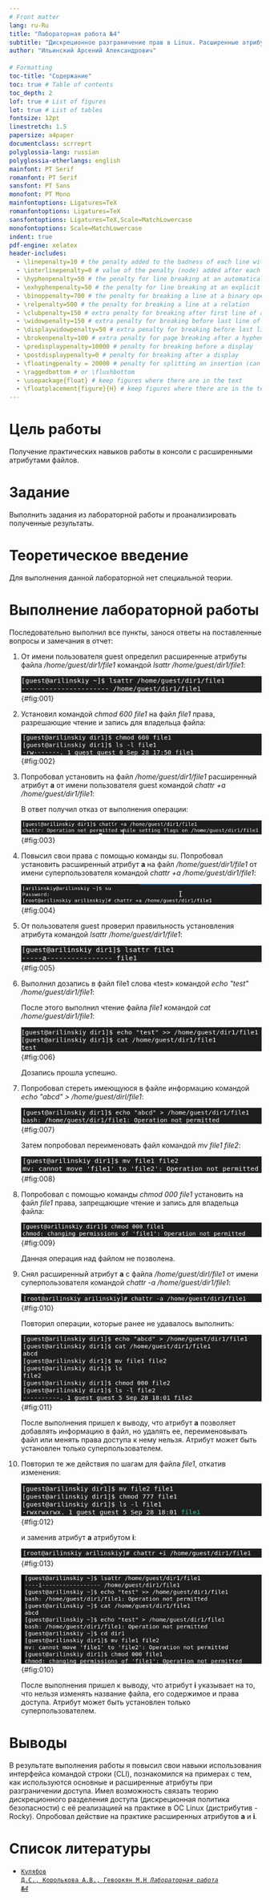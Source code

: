 ```yaml
---
# Front matter
lang: ru-Ru
title: "Лабораторная работа №4"
subtitle: "Дискреционное разграничение прав в Linux. Расширенные атрибуты"
author: "Ильинский Арсений Александрович"

# Formatting
toc-title: "Содержание"
toc: true # Table of contents
toc_depth: 2
lof: true # List of figures
lot: true # List of tables
fontsize: 12pt
linestretch: 1.5
papersize: a4paper
documentclass: scrreprt
polyglossia-lang: russian
polyglossia-otherlangs: english
mainfont: PT Serif
romanfont: PT Serif
sansfont: PT Sans
monofont: PT Mono
mainfontoptions: Ligatures=TeX
romanfontoptions: Ligatures=TeX
sansfontoptions: Ligatures=TeX,Scale=MatchLowercase
monofontoptions: Scale=MatchLowercase
indent: true
pdf-engine: xelatex
header-includes:
  - \linepenalty=10 # the penalty added to the badness of each line within a paragraph (no associated penalty node) Increasing the value makes tex try to have fewer lines in the paragraph.
  - \interlinepenalty=0 # value of the penalty (node) added after each line of a paragraph.
  - \hyphenpenalty=50 # the penalty for line breaking at an automatically inserted hyphen
  - \exhyphenpenalty=50 # the penalty for line breaking at an explicit hyphen
  - \binoppenalty=700 # the penalty for breaking a line at a binary operator
  - \relpenalty=500 # the penalty for breaking a line at a relation
  - \clubpenalty=150 # extra penalty for breaking after first line of a paragraph
  - \widowpenalty=150 # extra penalty for breaking before last line of a paragraph
  - \displaywidowpenalty=50 # extra penalty for breaking before last line before a display math
  - \brokenpenalty=100 # extra penalty for page breaking after a hyphenated line
  - \predisplaypenalty=10000 # penalty for breaking before a display
  - \postdisplaypenalty=0 # penalty for breaking after a display
  - \floatingpenalty = 20000 # penalty for splitting an insertion (can only be split footnote in standard LaTeX)
  - \raggedbottom # or \flushbottom
  - \usepackage{float} # keep figures where there are in the text
  - \floatplacement{figure}{H} # keep figures where there are in the text
---
```


# Цель работы

Получение практических навыков работы в консоли с расширенными атрибутами файлов.

# Задание

Выполнить задания из лабораторной работы и проанализировать полученные результаты.

# Теоретическое введение

Для выполнения данной лабораторной нет специальной теории. 

# Выполнение лабораторной работы

Последовательно выполнил все пункты, занося ответы на поставленные вопросы
и замечания в отчет:

1. От имени пользователя guest определил расширенные атрибуты файла */home/guest/dir1/file1* командой *lsattr /home/guest/dir1/file1*:
   
   ![Определение расширенных атрибутов файла file1](images/1.png){#fig:001}

2. Установил командой *chmod 600 file1* на файл *file1* права, разрешающие чтение и запись для владельца файла:

   ![Установление прав на файл file1](images/2.png){#fig:002}

3. Попробовал установить на файл */home/guest/dir1/file1* расширенный атрибут **a** от имени пользователя guest командой *chattr +a /home/guest/dir1/file1*:

   В ответ получил отказ от выполнения операции:

   ![Установление расширенных прав на файл file1 пользователем guest](images/3.png){#fig:003}

4. Повысил свои права с помощью команды *su*. Попробовал установить расширенный атрибут **a** на файл */home/guest/dir1/file1* от имени суперпользователя командой *chattr +a /home/guest/dir1/file1*:

   ![Установление расширенных прав на файл file1 суперпользователем](images/4.png){#fig:004}

5. От пользователя guest проверил правильность установления атрибута командой *lsattr /home/guest/dir1/file1*:

   ![Проверка расширенных прав на файл file1](images/5.png){#fig:005}

6. Выполнил дозапись в файл file1 слова «test» командой *echo "test" /home/guest/dir1/file1*:

   После этого выполнил чтение файла *file1* командой *cat /home/guest/dir1/file1*:

   ![Выполнение дозаписи в файл с атрибутом a](images/6.png){#fig:006}

   Дозапись прошла успешно.

7. Попробовал стереть имеющуюся в файле информацию командой *echo "abcd" > /home/guest/dirl/file1*:

   ![Перезапись файла с атрибутом a](images/7.png){#fig:007}

   Затем попробовал переименовать файл командой *mv file1 file2*:

   ![Переименование файла с атрибутом a](images/8.png){#fig:008}

8. Попробовал с помощью команды *chmod 000 file1* установить на файл *file1* права, запрещающие чтение и запись для владельца файла:

   ![Изменения прав на файл с атрибутом a](images/9.png){#fig:009}

   Данная операция над файлом не позволена.

9. Снял расширенный атрибут **a** с файла */home/guest/dirl/file1* от имени суперпользователя командой *chattr -a /home/guest/dir1/file1*:

   ![Повторение операций без атрибута a](images/10.png){#fig:010}

   Повторил операции, которые ранее не удавалось выполнить:

   ![Повторение операций без атрибута a](images/11.png){#fig:011}

   После выполнения пришел к выводу, что атрибут **а** позволяет добавлять информацию в файл, но удалять ее, переименовывать файл или менять права доступа к нему нельзя. Атрибут может быть установлен только суперпользователем.

10. Повторил те же действия по шагам для файла *file1*, откатив изменения:

    ![Откат изменений](images/12.png){#fig:012}

    и заменив атрибут **a** атрибутом **i**:
    
    ![Повторение операций с атрибутом i (1/2)](images/13.png){#fig:013}
    
    ![Повторение операций с атрибутом i (2/2)](images/14.png){#fig:010}
    
    После выполнения пришел к выводу, что атрибут **i** указывает на то, что нельзя изменять название файла, его содержимое и права доступа. Атрибут может быть установлен только суперпользователем.

# Выводы

В результате выполнения работы я повысил свои навыки использования интерфейса командой строки (CLI), познакомился на примерах с тем, как используются основные и расширенные атрибуты при разграничении доступа. Имел возможность связать теорию дискреционного разделения доступа (дискреционная политика безопасности) с её реализацией на практике в ОС Linux (дистрибутив - Rocky). Опробовал действие на практике расширенных атрибутов **а** и **i**.


# Список литературы

- <code>[Кулябов Д.С., Королькова А.В., Геворкян М.Н *Лабораторная работа №4*](https://esystem.rudn.ru/pluginfile.php/1651751/mod_resource/content/3/004-lab_discret_extattr.pdf)</code>
